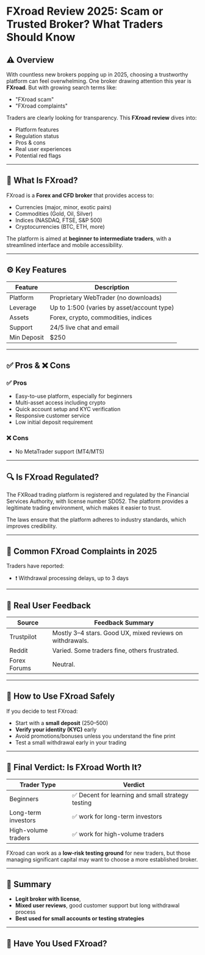 # FXroad Review 2025: Scam or Trusted Broker? What Traders Should Know

## ⚠️ Overview

With countless new brokers popping up in 2025, choosing a trustworthy platform can feel overwhelming. One broker drawing attention this year is **FXroad**. But with growing search terms like:

- "FXroad scam"
- "FXroad complaints"

Traders are clearly looking for transparency. This **FXroad review** dives into:

- Platform features  
- Regulation status  
- Pros & cons  
- Real user experiences  
- Potential red flags

---

## 🧩 What Is FXroad?

FXroad is a **Forex and CFD broker** that provides access to:

- Currencies (major, minor, exotic pairs)  
- Commodities (Gold, Oil, Silver)  
- Indices (NASDAQ, FTSE, S&P 500)  
- Cryptocurrencies (BTC, ETH, more)

The platform is aimed at **beginner to intermediate traders**, with a streamlined interface and mobile accessibility.

---

## ⚙️ Key Features

| Feature     | Description                                |
|-------------|--------------------------------------------|
| Platform    | Proprietary WebTrader (no downloads)       |
| Leverage    | Up to 1:500 (varies by asset/account type) |
| Assets      | Forex, crypto, commodities, indices        |
| Support     | 24/5 live chat and email                   |
| Min Deposit | $250                                       |

---

## ✅ Pros & ❌ Cons

### ✅ Pros

- Easy-to-use platform, especially for beginners  
- Multi-asset access including crypto  
- Quick account setup and KYC verification  
- Responsive customer service  
- Low initial deposit requirement

### ❌ Cons

- No MetaTrader support (MT4/MT5)  

---

## 🔍 Is FXroad Regulated?

The FXRoad trading platform is registered and regulated by the Financial Services Authority, with license number SD052. The platform provides a legitimate trading environment, which makes it easier to trust.

The laws ensure that the platform adheres to industry standards, which improves credibility.  

---

## 🧾 Common FXroad Complaints in 2025

Traders have reported:

- ❗ Withdrawal processing delays, up to 3 days  


---

## 💬 Real User Feedback

| Source       | Feedback Summary                                         |
|--------------|----------------------------------------------------------|
| Trustpilot   | Mostly 3–4 stars. Good UX, mixed reviews on withdrawals. |
| Reddit       | Varied. Some traders fine, others frustrated.            |
| Forex Forums | Neutral. |

---

## 🔐 How to Use FXroad Safely

If you decide to test FXroad:

- Start with a **small deposit** ($250–$500)  
- **Verify your identity (KYC)** early  
- Avoid promotions/bonuses unless you understand the fine print  
- Test a small withdrawal early in your trading

---

## 🧠 Final Verdict: Is FXroad Worth It?

| Trader Type         | Verdict                                          |
|---------------------|--------------------------------------------------|
| Beginners           | ✅ Decent for learning and small strategy testing |
| Long-term investors | ✅ work for long-term investors
| High-volume traders | ✅ work for high-volume traders |

FXroad can work as a **low-risk testing ground** for new traders, but those managing significant capital may want to choose a more established broker.

---

## 📝 Summary

- **Legit broker with license**,  
- **Mixed user reviews**, good customer support but long withdrawal process
- **Best used for small accounts or testing strategies**

---

## 💬 Have You Used FXroad?

